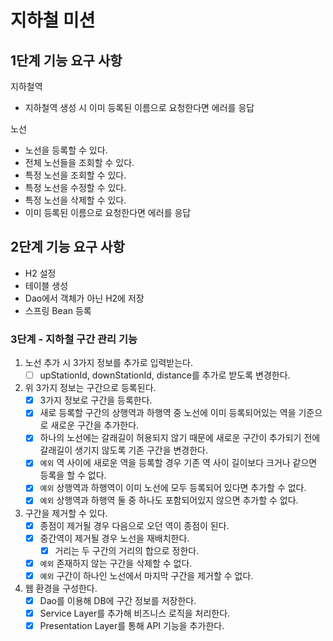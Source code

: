 # 지하철 미션

## 1단계 기능 요구 사항

지하철역

- 지하철역 생성 시 이미 등록된 이름으로 요청한다면 에러를 응답

노선

- 노선을 등록할 수 있다.
- 전체 노선들을 조회할 수 있다.
- 특정 노선을 조회할 수 있다.
- 특정 노선을 수정할 수 있다.
- 특정 노선을 삭제할 수 있다.
- 이미 등록된 이름으로 요청한다면 에러를 응답

## 2단계 기능 요구 사항

- H2 설정
- 테이블 생성
- Dao에서 객체가 아닌 H2에 저장
- 스프링 Bean 등록

### 3단계 - 지하철 구간 관리 기능
1. 노선 추가 시 3가지 정보를 추가로 입력받는다.
   - [ ] upStationId, downStationId, distance를 추가로 받도록 변경한다.

2. 위 3가지 정보는 구간으로 등록된다.
   - [x] 3가지 정보로 구간을 등록한다.
   - [x] 새로 등록할 구간의 상행역과 하행역 중 노선에 이미 등록되어있는 역을 기준으로 새로운 구간을 추가한다.
   - [x] 하나의 노선에는 갈래길이 허용되지 않기 때문에 새로운 구간이 추가되기 전에 갈래길이 생기지 않도록 기존 구간을 변경한다.
   - [x] `예외` 역 사이에 새로운 역을 등록할 경우 기존 역 사이 길이보다 크거나 같으면 등록을 할 수 없다.
   - [x] `예외` 상행역과 하행역이 이미 노선에 모두 등록되어 있다면 추가할 수 없다.
   - [x] `예외` 상행역과 하행역 둘 중 하나도 포함되어있지 않으면 추가할 수 없다.

3. 구간을 제거할 수 있다.
   - [x] 종점이 제거될 경우 다음으로 오던 역이 종점이 된다.
   - [x] 중간역이 제거될 경우 노선을 재배치한다.
      - [x] 거리는 두 구간의 거리의 합으로 정한다.
   - [x] `예외` 존재하지 않는 구간을 삭제할 수 없다.
   - [x] `예외` 구간이 하나인 노선에서 마지막 구간을 제거할 수 없다.

4. 웹 환경을 구성한다.
   - [x] Dao를 이용해 DB에 구간 정보를 저장한다.
   - [x] Service Layer를 추가해 비즈니스 로직을 처리한다.
   - [x] Presentation Layer를 통해 API 기능을 추가한다.
